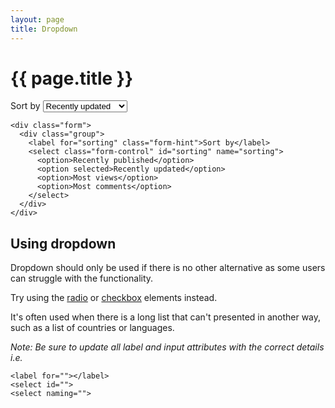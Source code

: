 ```yaml
---
layout: page
title: Dropdown
---
```


# {{ page.title }}

<div class="form">
  <div class="group">
    <label for="sorting" class="form-hint">Sort by</label>
    <select class="form-control" id="sorting" name="sorting">
      <option>Recently published</option>
      <option selected>Recently updated</option>
      <option>Most views</option>
      <option>Most comments</option>
    </select>
  </div>
</div>

    <div class="form">
      <div class="group">
        <label for="sorting" class="form-hint">Sort by</label>
        <select class="form-control" id="sorting" name="sorting">
          <option>Recently published</option>
          <option selected>Recently updated</option>
          <option>Most views</option>
          <option>Most comments</option>
        </select>
      </div>
    </div>

## Using dropdown

Dropdown should only be used if there is no other alternative as some users can struggle with the functionality.

Try using the <a href="radio">radio</a> or <a href="checkbox">checkbox</a> elements instead.

It's often used when there is a long list that can't presented in another way, such as a list of countries or languages.

*Note: Be sure to update all label and input attributes with the correct details i.e.*
    
    <label for=""></label>
    <select id="">
    <select naming="">